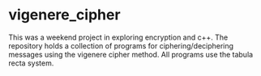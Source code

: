 # vigenere_cipher
This was a weekend project in exploring encryption and c++. The repository holds a collection of programs for ciphering/deciphering messages using the vigenere cipher method. All programs use the tabula recta system.
